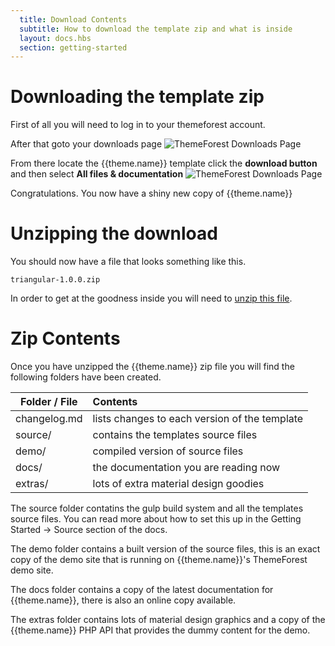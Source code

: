 ```yaml
---
  title: Download Contents
  subtitle: How to download the template zip and what is inside
  layout: docs.hbs
  section: getting-started
---
```


# Downloading the template zip

First of all you will need to log in to your themeforest account.

After that goto your downloads page
![ThemeForest Downloads Page](assets/images/getting-started/tf-download.png)

From there locate the {{theme.name}} template click the **download button** and then select **All files & documentation**
![ThemeForest Downloads Page](assets/images/getting-started/tf-downloads.png)

<div class="alert alert-info" role="alert">
  Congratulations.  You now have a shiny new copy of {{theme.name}}
</div>

# Unzipping the download

You should now have a file that looks something like this.

<code>triangular-1.0.0.zip</code>

In order to get at the goodness inside you will need to [unzip this file](https://answers.stanford.edu/solution/how-do-i-zip-and-unzip-files-and-folders-do-i-need-winzip-or-stuffit).

# Zip Contents

Once you have unzipped the {{theme.name}} zip file you will find the following folders have been created.

| Folder / File |                    Contents                   |
| ------------- | :-------------------------------------------- |
| changelog.md  | lists changes to each version of the template |
| source/       | contains the templates source files           |
| demo/         | compiled version of source files              |
| docs/         | the documentation you are reading now         |
| extras/       | lots of extra material design goodies         |

The source folder contatins the gulp build system and all the templates source files.  You can read more about how to set this up in the Getting Started -> Source section of the docs.

The demo folder contains a built version of the source files, this is an exact copy of the demo site that is running on {{theme.name}}'s ThemeForest demo site.

The docs folder contains a copy of the latest documentation for {{theme.name}}, there is also an online copy available.

The extras folder contains lots of material design graphics and a copy of the {{theme.name}} PHP API that provides the dummy content for the demo.